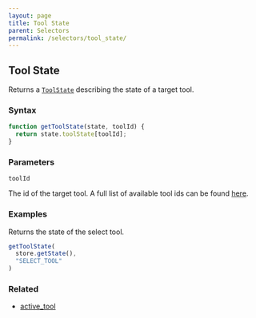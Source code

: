 ```yaml
---
layout: page
title: Tool State
parent: Selectors
permalink: /selectors/tool_state/
---
```


## Tool State

Returns a [`ToolState`](../External/tool_state.js) describing the state of a target tool.

### Syntax

```js
function getToolState(state, toolId) {
  return state.toolState[toolId];
}
```

### Parameters

`toolId`

The id of the target tool. A full list of available tool ids can be found [here](../External/tools.json).

### Examples

Returns the state of the select tool.

```js
getToolState(
  store.getState(),
  "SELECT_TOOL"
)
```

### Related

- [active_tool](./active_tool.md)
